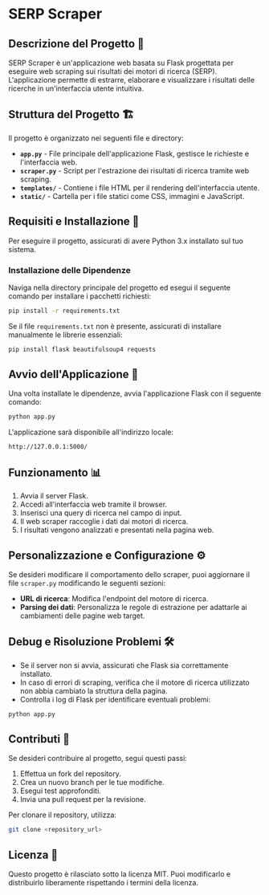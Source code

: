 # SERP Scraper

## Descrizione del Progetto 🚀
SERP Scraper è un'applicazione web basata su Flask progettata per eseguire web scraping sui risultati dei motori di ricerca (SERP). L'applicazione permette di estrarre, elaborare e visualizzare i risultati delle ricerche in un'interfaccia utente intuitiva. 

## Struttura del Progetto 🏗️
Il progetto è organizzato nei seguenti file e directory:

- **`app.py`** - File principale dell'applicazione Flask, gestisce le richieste e l'interfaccia web.
- **`scraper.py`** - Script per l'estrazione dei risultati di ricerca tramite web scraping.
- **`templates/`** - Contiene i file HTML per il rendering dell'interfaccia utente.
- **`static/`** - Cartella per i file statici come CSS, immagini e JavaScript.

## Requisiti e Installazione 🔧
Per eseguire il progetto, assicurati di avere Python 3.x installato sul tuo sistema.

### Installazione delle Dipendenze
Naviga nella directory principale del progetto ed esegui il seguente comando per installare i pacchetti richiesti:
```bash
pip install -r requirements.txt
```
Se il file `requirements.txt` non è presente, assicurati di installare manualmente le librerie essenziali:
```bash
pip install flask beautifulsoup4 requests
```

## Avvio dell'Applicazione 🚦
Una volta installate le dipendenze, avvia l'applicazione Flask con il seguente comando:
```bash
python app.py
```
L'applicazione sarà disponibile all'indirizzo locale:
```
http://127.0.0.1:5000/
```

## Funzionamento 📊
1. Avvia il server Flask.
2. Accedi all'interfaccia web tramite il browser.
3. Inserisci una query di ricerca nel campo di input.
4. Il web scraper raccoglie i dati dai motori di ricerca.
5. I risultati vengono analizzati e presentati nella pagina web.

## Personalizzazione e Configurazione ⚙️
Se desideri modificare il comportamento dello scraper, puoi aggiornare il file `scraper.py` modificando le seguenti sezioni:
- **URL di ricerca**: Modifica l'endpoint del motore di ricerca.
- **Parsing dei dati**: Personalizza le regole di estrazione per adattarle ai cambiamenti delle pagine web target.

## Debug e Risoluzione Problemi 🛠️
- Se il server non si avvia, assicurati che Flask sia correttamente installato.
- In caso di errori di scraping, verifica che il motore di ricerca utilizzato non abbia cambiato la struttura della pagina.
- Controlla i log di Flask per identificare eventuali problemi:
```bash
python app.py
```

## Contributi 🤝
Se desideri contribuire al progetto, segui questi passi:
1. Effettua un fork del repository.
2. Crea un nuovo branch per le tue modifiche.
3. Esegui test approfonditi.
4. Invia una pull request per la revisione.

Per clonare il repository, utilizza:
```bash
git clone <repository_url>
```

## Licenza 📜
Questo progetto è rilasciato sotto la licenza MIT. Puoi modificarlo e distribuirlo liberamente rispettando i termini della licenza.
